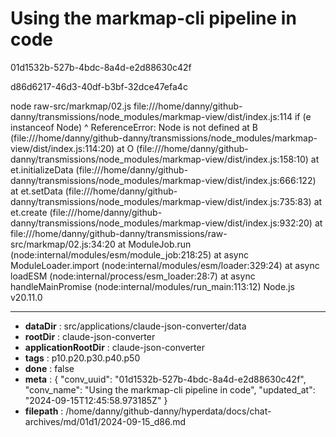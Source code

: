 # Using the markmap-cli pipeline in code

01d1532b-527b-4bdc-8a4d-e2d88630c42f

d86d6217-46d3-40df-b3bf-32dce47efa4c

node raw-src/markmap/02.js 
file:///home/danny/github-danny/transmissions/node_modules/markmap-view/dist/index.js:114
  if (e instanceof Node)
                   ^
ReferenceError: Node is not defined
    at B (file:///home/danny/github-danny/transmissions/node_modules/markmap-view/dist/index.js:114:20)
    at O (file:///home/danny/github-danny/transmissions/node_modules/markmap-view/dist/index.js:158:10)
    at et.initializeData (file:///home/danny/github-danny/transmissions/node_modules/markmap-view/dist/index.js:666:122)
    at et.setData (file:///home/danny/github-danny/transmissions/node_modules/markmap-view/dist/index.js:735:83)
    at et.create (file:///home/danny/github-danny/transmissions/node_modules/markmap-view/dist/index.js:932:20)
    at file:///home/danny/github-danny/transmissions/raw-src/markmap/02.js:34:20
    at ModuleJob.run (node:internal/modules/esm/module_job:218:25)
    at async ModuleLoader.import (node:internal/modules/esm/loader:329:24)
    at async loadESM (node:internal/process/esm_loader:28:7)
    at async handleMainPromise (node:internal/modules/run_main:113:12)
Node.js v20.11.0

---

* **dataDir** : src/applications/claude-json-converter/data
* **rootDir** : claude-json-converter
* **applicationRootDir** : claude-json-converter
* **tags** : p10.p20.p30.p40.p50
* **done** : false
* **meta** : {
  "conv_uuid": "01d1532b-527b-4bdc-8a4d-e2d88630c42f",
  "conv_name": "Using the markmap-cli pipeline in code",
  "updated_at": "2024-09-15T12:45:58.973185Z"
}
* **filepath** : /home/danny/github-danny/hyperdata/docs/chat-archives/md/01d1/2024-09-15_d86.md